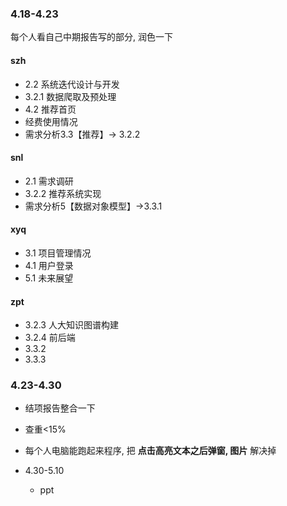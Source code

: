 ### 4.18-4.23
每个人看自己中期报告写的部分, 润色一下
#### szh
- 2.2 系统迭代设计与开发
- 3.2.1 数据爬取及预处理
- 4.2 推荐首页
- 经费使用情况
- 需求分析3.3【推荐】-> 3.2.2
#### snl
- 2.1 需求调研
- 3.2.2 推荐系统实现
- 需求分析5【数据对象模型】->3.3.1
#### xyq
- 3.1 项目管理情况
- 4.1 用户登录
- 5.1 未来展望
#### zpt
- 3.2.3 人大知识图谱构建
- 3.2.4 前后端
- 3.3.2
- 3.3.3

### 4.23-4.30
  - 结项报告整合一下
  - 查重<15%
  - 每个人电脑能跑起来程序, 把 **点击高亮文本之后弹窗, 图片** 解决掉

- 4.30-5.10
  - ppt